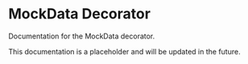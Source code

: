# MockData Decorator

Documentation for the MockData decorator.

This documentation is a placeholder and will be updated in the future.
